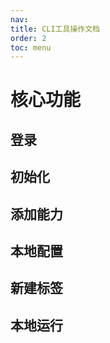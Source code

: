 ```yaml
---
nav:
title: CLI工具操作文档
order: 2
toc: menu
---
```


# 核心功能

## 登录



## 初始化



## 添加能力



## 本地配置



## 新建标签



## 本地运行

